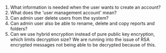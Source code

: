 1. What information is needed when the user wants to create an account?
2. What does the 'user management account' mean?
3. Can admin user delete users from the system?
4. Can admin user also be able to rename, delete and copy reports and folders?
5. Can we use hybrid encryption instead of pure public key encryption, which limits decryption size? We are running into the issue of RSA encrypted messages not being able to be decrypted because of this.

